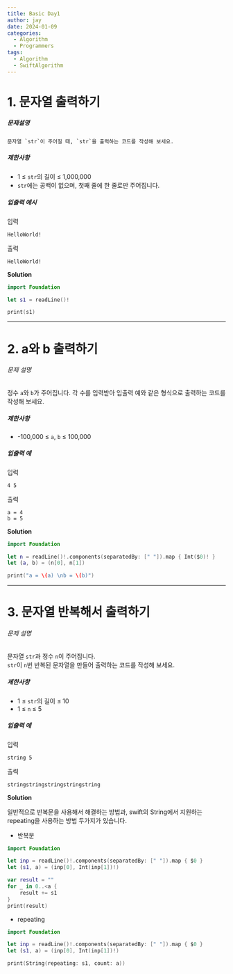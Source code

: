 ```yaml
---
title: Basic Day1
author: jay
date: 2024-01-09
categories:
  - Algorithm
  - Programmers
tags:
  - Algorithm
  - SwiftAlgorithm
---
```

# 1. 문자열 출력하기
##### 문제설명

	문자열 `str`이 주어질 때, `str`을 출력하는 코드를 작성해 보세요.
##### 제한사항

- 1 ≤ `str`의 길이 ≤ 1,000,000
- `str`에는 공백이 없으며, 첫째 줄에 한 줄로만 주어집니다.

##### 입출력 예시

입력

```
HelloWorld!
```

출력

```
HelloWorld!
```

**Solution**

```swift
import Foundation

let s1 = readLine()!

print(s1)
```

---

# 2. a와 b 출력하기
###### 문제 설명

정수 `a`와 `b`가 주어집니다. 각 수를 입력받아 입출력 예와 같은 형식으로 출력하는 코드를 작성해 보세요.

##### 제한사항

- -100,000 ≤ `a`, `b` ≤ 100,000

##### 입출력 예

입력

```
4 5
```

출력

```
a = 4
b = 5
```

**Solution**

```swift
import Foundation

let n = readLine()!.components(separatedBy: [" "]).map { Int($0)! }
let (a, b) = (n[0], n[1])

print("a = \(a) \nb = \(b)")
```

---

# 3. 문자열 반복해서 출력하기
###### 문제 설명

문자열 `str`과 정수 `n`이 주어집니다.  
`str`이 `n`번 반복된 문자열을 만들어 출력하는 코드를 작성해 보세요.

##### 제한사항

- 1 ≤ `str`의 길이 ≤ 10
- 1 ≤ `n` ≤ 5

##### 입출력 예

입력

```
string 5
```

출력

```
stringstringstringstringstring
```

**Solution**

일반적으로 반복문을 사용해서 해결하는 방법과, swift의 String에서 지원하는 repeating을 사용하는 방법 두가지가 있습니다.
- 반복문

```swift
import Foundation

let inp = readLine()!.components(separatedBy: [" "]).map { $0 }
let (s1, a) = (inp[0], Int(inp[1])!)

var result = ""
for _ in 0..<a {
    result += s1
}
print(result)
```
- repeating

```swift
import Foundation

let inp = readLine()!.components(separatedBy: [" "]).map { $0 }
let (s1, a) = (inp[0], Int(inp[1])!)

print(String(repeating: s1, count: a))
```